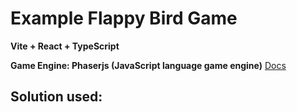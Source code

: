 # Example Flappy Bird Game
<b>Vite + React + TypeScript</b>

<b>Game Engine: Phaserjs (JavaScript language game engine)</b>
[Docs](https://docs.phaser.io/phaser/getting-started/what-is-phaser)


## Solution used:
